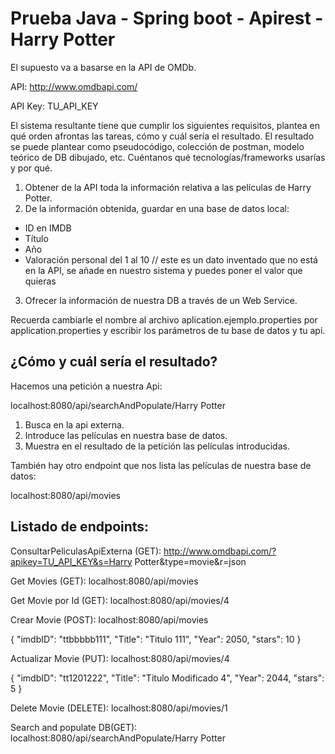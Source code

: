 # Prueba Java - Spring boot - Apirest - Harry Potter

El supuesto va a basarse en la API de OMDb.

API: http://www.omdbapi.com/

API Key: TU_API_KEY

El sistema resultante tiene que cumplir los siguientes requisitos, plantea en qué orden afrontas las tareas, cómo y cuál sería el resultado. El resultado se puede plantear como pseudocódigo, colección de postman, modelo teórico de DB dibujado, etc. Cuéntanos qué tecnologías/frameworks usarías y por qué.

1. Obtener de la API toda la información relativa a las películas de Harry Potter.
2. De la información obtenida, guardar en una base de datos local:
  * ID en IMDB
  * Título
  * Año
  * Valoración personal del 1 al 10 // este es un dato inventado que no está en la API, se añade en nuestro sistema y puedes poner el valor que quieras
3. Ofrecer la información de nuestra DB a través de un Web Service.

Recuerda cambiarle el nombre al archivo aplication.ejemplo.properties por application.properties y escribir los parámetros de tu base de datos y tu api.

## ¿Cómo y cuál sería el resultado?

Hacemos una petición a nuestra Api:

localhost:8080/api/searchAndPopulate/Harry Potter

1. Busca en la api externa.
2. Introduce las películas en nuestra base de datos.
3. Muestra en el resultado de la petición las películas introducidas.

También hay otro endpoint que nos lista las películas de nuestra base de datos:

localhost:8080/api/movies

## Listado de endpoints:

ConsultarPeliculasApiExterna (GET):
http://www.omdbapi.com/?apikey=TU_API_KEY&s=Harry Potter&type=movie&r=json

Get Movies (GET):
localhost:8080/api/movies

Get Movie por Id (GET):
localhost:8080/api/movies/4

Crear Movie (POST):
localhost:8080/api/movies

{
        "imdbID": "ttbbbbb111",
        "Title": "Titulo 111",
        "Year": 2050,
        "stars": 10
    }

Actualizar Movie (PUT):
localhost:8080/api/movies/4

{
        "imdbID": "tt1201222",
        "Title": "Titulo Modificado 4",
        "Year": 2044,
        "stars": 5
    }

Delete Movie (DELETE):
localhost:8080/api/movies/1

Search and populate DB(GET):
localhost:8080/api/searchAndPopulate/Harry Potter
